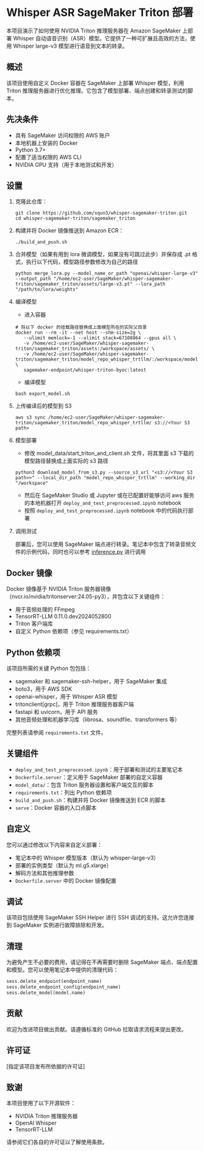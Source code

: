 # Whisper ASR SageMaker Triton 部署

本项目演示了如何使用 NVIDIA Triton 推理服务器在 Amazon SageMaker 上部署 Whisper 自动语音识别（ASR）模型。它提供了一种可扩展且高效的方法，使用 Whisper large-v3 模型进行语音到文本的转录。

## 概述

该项目使用自定义 Docker 容器在 SageMaker 上部署 Whisper 模型，利用 Triton 推理服务器进行优化推理。它包含了模型部署、端点创建和转录测试的脚本。

## 先决条件

- 具有 SageMaker 访问权限的 AWS 账户
- 本地机器上安装的 Docker
- Python 3.7+
- 配置了适当权限的 AWS CLI
- NVIDIA GPU 支持（用于本地测试和开发）

## 设置

1. 克隆此仓库：
   ```
   git clone https://github.com/xqun3/whisper-sagemaker-triton.git
   cd whisper-sagemaker-triton/sagemaker_triton
   ```

2. 构建并将 Docker 镜像推送到 Amazon ECR：
   ```
   ./build_and_push.sh
   ```

3. 合并模型（如果有用到 lora 微调模型，如果没有可跳过此步）并保存成 .pt 格式，执行以下代码，模型路径参数修改为自己的路径
   ```
   python merge_lora.py --model_name_or_path "openai/whisper-large-v3" --output_path "/home/ec2-user/SageMaker/whisper-sagemaker-triton/sagemaker_triton/assets/large-v3.pt" --lora_path "/path/to/lora/weights"
   ```

4. 编译模型
   - 进入容器
   ```
   # 将以下 docker 的挂载路径替换成上面模型所在的实际父目录
   docker run --rm -it --net host --shm-size=2g \
      --ulimit memlock=-1 --ulimit stack=67108864 --gpus all \
      -v /home/ec2-user/SageMaker/whisper-sagemaker-triton/sagemaker_triton/assets:/workspace/assets/ \
      -v /home/ec2-user/SageMaker/whisper-sagemaker-triton/sagemaker_triton/model_repo_whisper_trtllm/:/workspace/model_repo_whisper_trtllm/ \
      sagemaker-endpoint/whisper-triton-byoc:latest
   ```

   - 编译模型
   ```
   bash export_model.sh
   ```

5. 上传编译后的模型到 S3
   ```
   aws s3 sync /home/ec2-user/SageMaker/whisper-sagemaker-triton/sagemaker_triton/model_repo_whisper_trtllm/ s3://<Your S3 path>
   ```

6. 模型部署
   - 修改 model_data/start_triton_and_client.sh 文件，将其里面 s3 下载的模型路径替换成上面实际的 s3 路径
   ```
   python3 download_model_from_s3.py --source_s3_url "<s3://<Your S3 path>>" --local_dir_path "model_repo_whisper_trtllm" --working_dir "/workspace"
   ```
   - 然后在 SageMaker Studio 或 Jupyter 或在已配置好能够访问 aws 服务的本地机器打开 `deploy_and_test_preprocessed.ipynb` notebook
   - 按照 `deploy_and_test_preprocessed.ipynb` notebook 中的代码执行部署

7. 调用测试

   部署后，您可以使用 SageMaker 端点进行转录。笔记本中包含了转录音频文件的示例代码，同时也可以参考 [inference.py]() 进行调用


## Docker 镜像

Docker 镜像基于 NVIDIA Triton 服务器镜像（nvcr.io/nvidia/tritonserver:24.05-py3），并包含以下关键组件：

- 用于音频处理的 FFmpeg
- TensorRT-LLM 0.11.0.dev2024052800
- Triton 客户端库
- 自定义 Python 依赖项（参见 requirements.txt）

## Python 依赖项

该项目所需的关键 Python 包包括：

- sagemaker 和 sagemaker-ssh-helper，用于 SageMaker 集成
- boto3，用于 AWS SDK
- openai-whisper，用于 Whisper ASR 模型
- tritonclient[grpc]，用于 Triton 推理服务器客户端
- fastapi 和 uvicorn，用于 API 服务
- 其他音频处理和机器学习库（librosa、soundfile、transformers 等）

完整列表请参阅 `requirements.txt` 文件。

## 关键组件

- `deploy_and_test_preprocessed.ipynb`：用于部署和测试的主要笔记本
- `Dockerfile.server`：定义用于 SageMaker 部署的自定义容器
- `model_data/`：包含 Triton 服务器设置和客户端交互的脚本
- `requirements.txt`：列出 Python 依赖项
- `build_and_push.sh`：构建并将 Docker 镜像推送到 ECR 的脚本
- `serve`：Docker 容器的入口点脚本

## 自定义

您可以通过修改以下内容来自定义部署：
- 笔记本中的 Whisper 模型版本（默认为 whisper-large-v3）
- 部署的实例类型（默认为 ml.g5.xlarge）
- 解码方法和其他推理参数
- `Dockerfile.server` 中的 Docker 镜像配置

## 调试

该项目包括使用 SageMaker SSH Helper 进行 SSH 调试的支持。这允许您连接到 SageMaker 实例进行故障排除和开发。

## 清理

为避免产生不必要的费用，请记得在不再需要时删除 SageMaker 端点、端点配置和模型。您可以使用笔记本中提供的清理代码：

```python
sess.delete_endpoint(endpoint_name)
sess.delete_endpoint_config(endpoint_name)
sess.delete_model(model.name)
```

## 贡献

欢迎为改进项目做出贡献。请遵循标准的 GitHub 拉取请求流程来提出更改。

## 许可证

[指定该项目发布所依据的许可证]

## 致谢

本项目使用了以下开源软件：
- NVIDIA Triton 推理服务器
- OpenAI Whisper
- TensorRT-LLM

请参阅它们各自的许可证以了解使用条款。